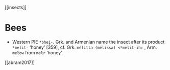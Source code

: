 [[insects]]
# Bees
- Western PIE `*bhei̯-`. Grk. and Armenian name the insect after its product `*melit-` ‘honey’ [359], cf. Grk. `mélitta (mélissa) <*melit-ih₂` , Arm. `mełow` from `mełr` ‘honey’.


[[abram2017]]